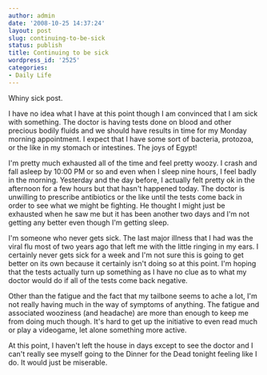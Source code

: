 ```yaml
---
author: admin
date: '2008-10-25 14:37:24'
layout: post
slug: continuing-to-be-sick
status: publish
title: Continuing to be sick
wordpress_id: '2525'
categories:
- Daily Life
---
```

Whiny sick post.

I have no idea what I have at this point though I am convinced that I am sick with something. The doctor is having tests done on blood and other precious bodily fluids and we should have results in time for my Monday morning appointment. I expect that I have some sort of bacteria, protozoa, or the like in my stomach or intestines. The joys of Egypt!

I'm pretty much exhausted all of the time and feel pretty woozy. I crash and fall asleep by 10:00 PM or so and even when I sleep nine hours, I feel badly in the morning. Yesterday and the day before, I actually felt pretty ok in the afternoon for a few hours but that hasn't happened today. The doctor is unwilling to prescribe antibiotics or the like until the tests come back in order to see what we might be fighting. He thought I might just be exhausted when he saw me but it has been another two days and I'm not getting any better even though I'm getting sleep. 

I'm someone who never gets sick. The last major illness that I had was the viral flu most of two years ago that left me with the little ringing in my ears. I certainly never gets sick for a week and I'm not sure this is going to get better on its own because it certainly isn't doing so at this point. I'm hoping that the tests actually turn up something as I have no clue as to what my doctor would do if all of the tests come back negative. 

Other than the fatigue and the fact that my tailbone seems to ache a lot, I'm not really having much in the way of symptoms of anything. The fatigue and associated wooziness (and headache) are more than enough to keep me from doing much though. It's hard to get up the initiative to even read much or play a videogame, let alone something more active.

At this point, I haven't left the house in days except to see the doctor and I can't really see myself going to the Dinner for the Dead tonight feeling like I do. It would just be miserable. 
